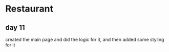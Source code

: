# Restaurant

## day 11 
created the main page and did the logic for it, and then added some styling for it
